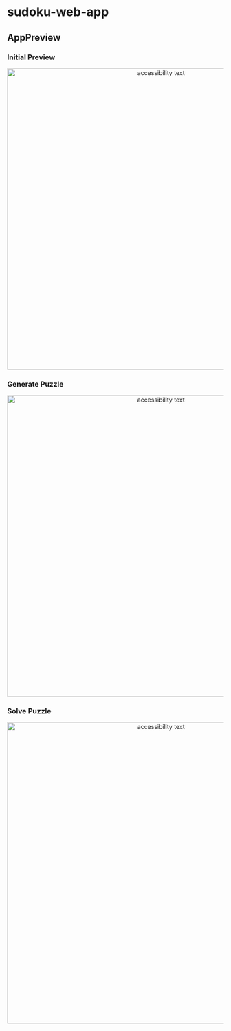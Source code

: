 # sudoku-web-app

## AppPreview

### Initial Preview

<p align="center">
  <img src="C:\Users\nikes\OneDrive\Desktop\pics\Screenshot(547).png" width="700" alt="accessibility text">
</p>


### Generate Puzzle

<p align="center">
  <img src="C:\Users\nikes\OneDrive\Desktop\pics\Screenshot(545).png" width="700" alt="accessibility text">
</p>


### Solve Puzzle

<p align="center">
  <img src="C:\Users\nikes\OneDrive\Desktop\pics\Screenshot(548).png" width="700" alt="accessibility text">
</p>
